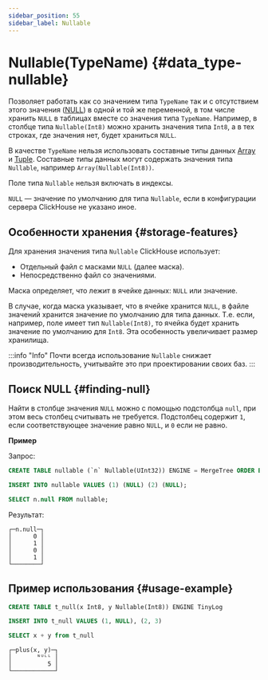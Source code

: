 ```yaml
---
sidebar_position: 55
sidebar_label: Nullable
---
```


# Nullable(TypeName) {#data_type-nullable}

Позволяет работать как со значением типа `TypeName` так и с отсутствием этого значения ([NULL](../../sql-reference/data-types/nullable.md)) в одной и той же переменной, в том числе хранить `NULL` в таблицах вместе со значения типа `TypeName`. Например, в столбце типа `Nullable(Int8)` можно хранить значения типа `Int8`, а в тех строках, где значения нет, будет храниться `NULL`.

В качестве `TypeName` нельзя использовать составные типы данных [Array](array.md#data-type-array) и [Tuple](tuple.md). Составные типы данных могут содержать значения типа `Nullable`, например `Array(Nullable(Int8))`.

Поле типа `Nullable` нельзя включать в индексы.

`NULL` — значение по умолчанию для типа `Nullable`, если в конфигурации сервера ClickHouse не указано иное.

## Особенности хранения {#storage-features}

Для хранения значения типа `Nullable` ClickHouse использует:

-   Отдельный файл с масками `NULL` (далее маска).
-   Непосредственно файл со значениями.

Маска определяет, что лежит в ячейке данных: `NULL` или значение.

В случае, когда маска указывает, что в ячейке хранится `NULL`, в файле значений хранится значение по умолчанию для типа данных. Т.е. если, например, поле имеет тип `Nullable(Int8)`, то ячейка будет хранить значение по умолчанию для `Int8`. Эта особенность увеличивает размер хранилища.

:::info "Info"
    Почти всегда использование `Nullable` снижает производительность, учитывайте это при проектировании своих баз.
:::

## Поиск NULL {#finding-null}

Найти в столбце значения `NULL` можно с помощью подстолбца `null`, при этом весь столбец считывать не требуется. Подстолбец содержит `1`, если соответствующее значение равно `NULL`, и `0` если не равно.

**Пример**

Запрос:

``` sql
CREATE TABLE nullable (`n` Nullable(UInt32)) ENGINE = MergeTree ORDER BY tuple();

INSERT INTO nullable VALUES (1) (NULL) (2) (NULL);

SELECT n.null FROM nullable;
```

Результат:

``` text
┌─n.null─┐
│      0 │
│      1 │
│      0 │
│      1 │
└────────┘
```

## Пример использования {#usage-example}

``` sql
CREATE TABLE t_null(x Int8, y Nullable(Int8)) ENGINE TinyLog
```

``` sql
INSERT INTO t_null VALUES (1, NULL), (2, 3)
```

``` sql
SELECT x + y from t_null
```

``` text
┌─plus(x, y)─┐
│       ᴺᵁᴸᴸ │
│          5 │
└────────────┘
```
